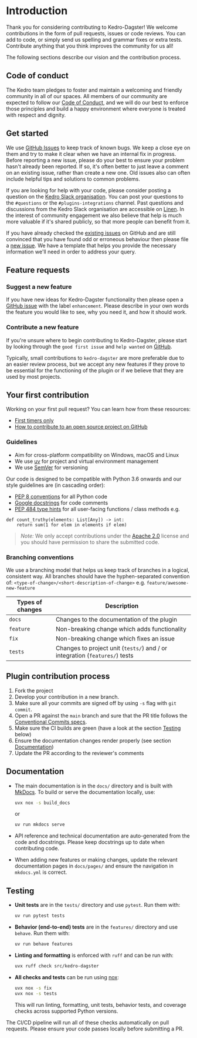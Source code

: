 # Introduction

Thank you for considering contributing to Kedro-Dagster! We welcome contributions in the form of pull requests, issues or code reviews. You can add to code, or simply send us spelling and grammar fixes or extra tests. Contribute anything that you think improves the community for us all!

The following sections describe our vision and the contribution process.

## Code of conduct

The Kedro team pledges to foster and maintain a welcoming and friendly community in all of our spaces. All members of our community are expected to follow our [Code of Conduct](CODE_OF_CONDUCT.md), and we will do our best to enforce those principles and build a happy environment where everyone is treated with respect and dignity.

## Get started

We use [GitHub Issues](https://github.com/gtauzin/kedro-dagster/issues) to keep track of known bugs. We keep a close eye on them and try to make it clear when we have an internal fix in progress. Before reporting a new issue, please do your best to ensure your problem hasn't already been reported. If so, it's often better to just leave a comment on an existing issue, rather than create a new one. Old issues also can often include helpful tips and solutions to common problems.

If you are looking for help with your code, please consider posting a question on the [Kedro Slack organisation](https://slack.kedro.org/). You can post your questions to the `#questions` or the `#plugins-integrations` channel. Past questions and discussions from the Kedro Slack organisation are accessible on [Linen](https://linen-slack.kedro.org/). In the interest of community engagement we also believe that help is much more valuable if it's shared publicly, so that more people can benefit from it.

If you have already checked the [existing issues](https://github.com/gtauzin/kedro-dagster/issues) on GitHub and are still convinced that you have found odd or erroneous behaviour then please file a [new issue](https://github.com/gtauzin/kedro-dagster/issues/new/choose). We have a template that helps you provide the necessary information we'll need in order to address your query.

## Feature requests

### Suggest a new feature

If you have new ideas for Kedro-Dagster functionality then please open a [GitHub issue](https://github.com/gtauzin/kedro-dagster/issues) with the label `enhancement`. Please describe in your own words the feature you would like to see, why you need it, and how it should work.

### Contribute a new feature

If you're unsure where to begin contributing to Kedro-Dagster, please start by looking through the `good first issue` and `help wanted` on [GitHub](https://github.com/gtauzin/kedro-dagster/issues).

Typically, small contributions to `kedro-dagster` are more preferable due to an easier review process, but we accept any new features if they prove to be essential for the functioning of the plugin or if we believe that they are used by most projects.

## Your first contribution

Working on your first pull request? You can learn how from these resources:
* [First timers only](https://www.firsttimersonly.com/)
* [How to contribute to an open source project on GitHub](https://egghead.io/courses/how-to-contribute-to-an-open-source-project-on-github)

### Guidelines

 - Aim for cross-platform compatibility on Windows, macOS and Linux
 - We use [uv](https://docs.astral.sh/uv/) for project and virtual environment management
 - We use [SemVer](https://semver.org/) for versioning

Our code is designed to be compatible with Python 3.6 onwards and our style guidelines are (in cascading order):

* [PEP 8 conventions](https://www.python.org/dev/peps/pep-0008/) for all Python code
* [Google docstrings](https://google.github.io/styleguide/pyguide.html#38-comments-and-docstrings) for code comments
* [PEP 484 type hints](https://www.python.org/dev/peps/pep-0484/) for all user-facing functions / class methods e.g.

```
def count_truthy(elements: List[Any]) -> int:
    return sum(1 for elem in elements if elem)
```

> *Note:* We only accept contributions under the [Apache 2.0](https://opensource.org/licenses/Apache-2.0) license and you should have permission to share the submitted code.

### Branching conventions

We use a branching model that helps us keep track of branches in a logical, consistent way. All branches should have the hyphen-separated convention of: `<type-of-change>/<short-description-of-change>` e.g. `feature/awesome-new-feature`

| Types of changes | Description                                                                 |
| ---------------- | --------------------------------------------------------------------------- |
| `docs`           | Changes to the documentation of the plugin                                  |
| `feature`        | Non-breaking change which adds functionality                                |
| `fix`            | Non-breaking change which fixes an issue                                    |
| `tests`          | Changes to project unit (`tests/`) and / or integration (`features/`) tests |

## Plugin contribution process

 1. Fork the project
 2. Develop your contribution in a new branch.
 3. Make sure all your commits are signed off by using `-s` flag with `git commit`.
 4. Open a PR against the `main` branch and sure that the PR title follows the [Conventional Commits specs](https://www.conventionalcommits.org/en/v1.0.0/).
 5. Make sure the CI builds are green (have a look at the section [Testing](#testing) below)
 6. Ensure the documentation changes render properly (see section [Documentation](#documentation))
 7. Update the PR according to the reviewer's comments

## Documentation

- The main documentation is in the `docs/` directory and is built with [MkDocs](https://www.mkdocs.org/). To build or serve the documentation locally, use:

  ```bash
  uvx nox -s build_docs
  ```

  or

  ```bash
  uv run mkdocs serve
  ```

- API reference and technical documentation are auto-generated from the code and docstrings. Please keep docstrings up to date when contributing code.
- When adding new features or making changes, update the relevant documentation pages in `docs/pages/` and ensure the navigation in `mkdocs.yml` is correct.

## Testing

- **Unit tests** are in the `tests/` directory and use `pytest`. Run them with:

  ```bash
  uv run pytest tests
  ```

- **Behavior (end-to-end) tests** are in the `features/` directory and use `behave`. Run them with:

  ```bash
  uv run behave features
  ```

- **Linting and formatting** is enforced with `ruff` and can be run with:

  ```bash
  uvx ruff check src/kedro-dagster
  ```

- **All checks and tests** can be run using [nox](https://nox.thea.codes/):

  ```bash
  uvx nox -s fix
  uvx nox -s tests
  ```

  This will run linting, formatting, unit tests, behavior tests, and coverage checks across supported Python versions.

The CI/CD pipeline will run all of these checks automatically on pull requests. Please ensure your code passes locally before submitting a PR.
